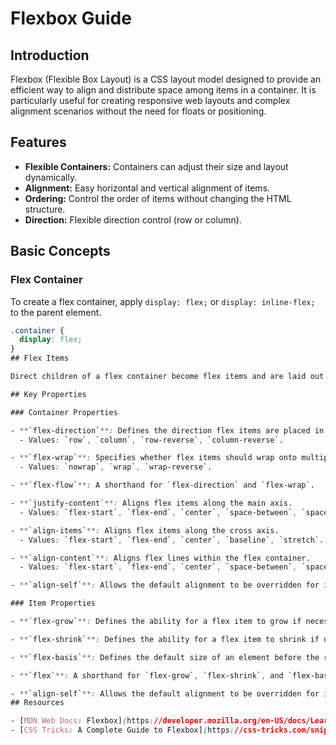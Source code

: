 # Flexbox Guide

## Introduction

Flexbox (Flexible Box Layout) is a CSS layout model designed to provide an efficient way to align and distribute space among items in a container. It is particularly useful for creating responsive web layouts and complex alignment scenarios without the need for floats or positioning.

## Features

- **Flexible Containers:** Containers can adjust their size and layout dynamically.
- **Alignment:** Easy horizontal and vertical alignment of items.
- **Ordering:** Control the order of items without changing the HTML structure.
- **Direction:** Flexible direction control (row or column).

## Basic Concepts

### Flex Container

To create a flex container, apply `display: flex;` or `display: inline-flex;` to the parent element.

```css
.container {
  display: flex;
}
## Flex Items

Direct children of a flex container become flex items and are laid out according to the flexbox properties.

## Key Properties

### Container Properties

- **`flex-direction`**: Defines the direction flex items are placed in the flex container.
  - Values: `row`, `column`, `row-reverse`, `column-reverse`.

- **`flex-wrap`**: Specifies whether flex items should wrap onto multiple lines.
  - Values: `nowrap`, `wrap`, `wrap-reverse`.

- **`flex-flow`**: A shorthand for `flex-direction` and `flex-wrap`.

- **`justify-content`**: Aligns flex items along the main axis.
  - Values: `flex-start`, `flex-end`, `center`, `space-between`, `space-around`, `space-evenly`.

- **`align-items`**: Aligns flex items along the cross axis.
  - Values: `flex-start`, `flex-end`, `center`, `baseline`, `stretch`.

- **`align-content`**: Aligns flex lines within the flex container.
  - Values: `flex-start`, `flex-end`, `center`, `space-between`, `space-around`, `stretch`.

- **`align-self`**: Allows the default alignment to be overridden for individual flex items.

### Item Properties

- **`flex-grow`**: Defines the ability for a flex item to grow if necessary. Default is `0`.

- **`flex-shrink`**: Defines the ability for a flex item to shrink if necessary. Default is `1`.

- **`flex-basis`**: Defines the default size of an element before the remaining space is distributed. Default is `auto`.

- **`flex`**: A shorthand for `flex-grow`, `flex-shrink`, and `flex-basis`.

- **`align-self`**: Allows the default alignment to be overridden for individual flex items.
## Resources

- [MDN Web Docs: Flexbox](https://developer.mozilla.org/en-US/docs/Learn/CSS/CSS_Flexible_Box_Layout)
- [CSS Tricks: A Complete Guide to Flexbox](https://css-tricks.com/snippets/css/a-guide-to-flexbox/)
